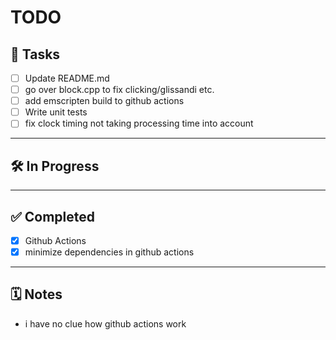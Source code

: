 # TODO

## 📝 Tasks

- [ ] Update README.md
- [ ] go over block.cpp to fix clicking/glissandi etc.
- [ ] add emscripten build to github actions
- [ ] Write unit tests
- [ ] fix clock timing not taking processing time into account

---

## 🛠️ In Progress


---

## ✅ Completed

- [x] Github Actions
- [x] minimize dependencies in github actions

---

## 🗓️ Notes

- i have no clue how github actions work
